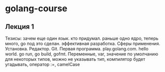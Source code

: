 # golang-course
## Лекция 1
Тезисы: зачем еще один язык. кто придумал. раньше одно ядро, теперь много, go под это сделан. эффективная разработка. Сферы применения. Установка. Редактор. Git. Первая программа. play.golang.com. hello world. go run, go build, gofmt. Переменные, var, значение  по умолчанию для некоторых типов, можно не указывать тип, компилятор будет угадывать, оператор :=, camelCase
   
